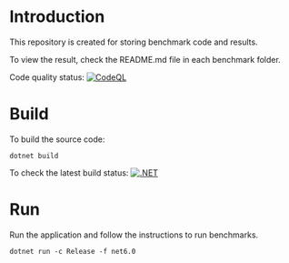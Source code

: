 # Introduction
This repository is created for storing benchmark code and results.

To view the result, check the README.md file in each benchmark folder.

Code quality status: [![CodeQL](https://github.com/xtu/XTU.Benchmark/actions/workflows/codeql-analysis.yml/badge.svg)](https://github.com/xtu/XTU.Benchmark/actions/workflows/codeql-analysis.yml)

# Build
To build the source code:
```
dotnet build
```
To check the latest build status:
[![.NET](https://github.com/xtu/XTU.Benchmark/actions/workflows/dotnet.yml/badge.svg)](https://github.com/xtu/XTU.Benchmark/actions/workflows/dotnet.yml)

# Run
Run the application and follow the instructions to run benchmarks.
```
dotnet run -c Release -f net6.0
```
